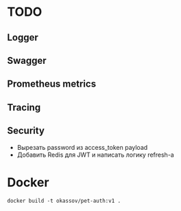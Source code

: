 # TODO

## Logger

## Swagger

## Prometheus metrics

## Tracing

## Security

  - Вырезать password из access_token payload
  - Добавить Redis для JWT и написать логику refresh-а

# Docker

```
docker build -t okassov/pet-auth:v1 .
```
